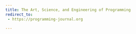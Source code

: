 ```yaml
---
title: The Art, Science, and Engineering of Programming
redirect_to:
 - https://programming-journal.org

---
```

